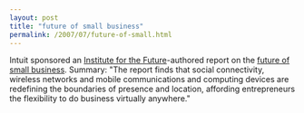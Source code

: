 ```yaml
---
layout: post
title: "future of small business"
permalink: /2007/07/future-of-small.html
---
```


Intuit sponsored an [Institute for the Future](http://www.iftf.org/)-authored report on the [future of small business](http://www.intuit.com/futureofsmallbusiness/). Summary: "The report finds that social connectivity, wireless networks and mobile communications and computing devices are redefining the boundaries of presence and location, affording entrepreneurs the flexibility to do business virtually anywhere."